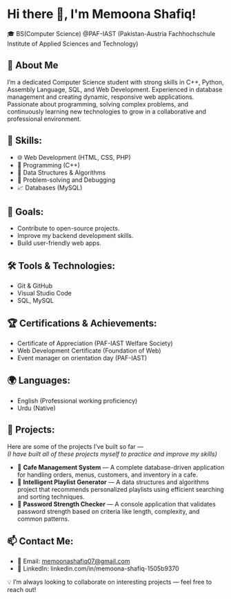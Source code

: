 # Hi there 👋, I'm Memoona Shafiq!
🎓 BS(Computer Science) @PAF-IAST (Pakistan-Austria Fachhochschule Institute of Applied Sciences and Technology)

## 👋 About Me
I’m a dedicated Computer Science student with strong skills in C++, Python, Assembly Language, SQL, and Web Development. Experienced in database management and creating dynamic, responsive web applications. Passionate about programming, solving complex problems, and continuously learning new technologies to grow in a collaborative and professional environment.

## 💼 Skills:
- 🌐 Web Development (HTML, CSS, PHP)
- 🐍 Programming (C++)
- 🧠 Data Structures & Algorithms
- 🧪 Problem-solving and Debugging
- 📈 Databases (MySQL)

## 🎯 Goals:
- Contribute to open-source projects.
- Improve my backend development skills.
- Build user-friendly web apps.

## 🛠️ Tools & Technologies:
- Git & GitHub
- Visual Studio Code
- SQL, MySQL

## 🏆 Certifications & Achievements:
- Certificate of Appreciation (PAF-IAST Welfare Society)
- Web Development Certificate (Foundation of Web)
- Event manager on orientation day (PAF-IAST)

## 🌍 Languages:
- English (Professional working proficiency)
- Urdu (Native)

## 📂 Projects:
Here are some of the projects I’ve built so far —  
*(I have built all of these projects myself to practice and improve my skills)*

- 📝 **Cafe Management System** — A complete database-driven application for handling orders, menus, customers, and inventory in a cafe.
- 📝 **Intelligent Playlist Generator** — A data structures and algorithms project that recommends personalized playlists using efficient searching and sorting techniques.
- 📝 **Password Strength Checker** — A console application that validates password strength based on criteria like length, complexity, and common patterns.

## 📫 Contact Me:
- 📧 Email: memoonashafiq07@gmail.com
- 🔗 LinkedIn: linkedin.com/in/memoona-shafiq-1505b9370

💡 I’m always looking to collaborate on interesting projects — feel free to reach out!

